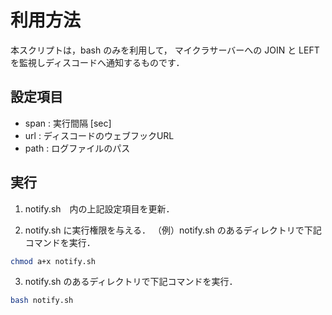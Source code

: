 # 利用方法
本スクリプトは，bash のみを利用して，
マイクラサーバーへの JOIN と LEFT を監視しディスコードへ通知するものです．

## 設定項目

- span : 実行間隔 [sec]
- url  : ディスコードのウェブフックURL
- path : ログファイルのパス

## 実行
1. notify.sh　内の上記設定項目を更新．

2. notify.sh に実行権限を与える．
（例）notify.sh のあるディレクトリで下記コマンドを実行．
```sh
chmod a+x notify.sh
```

3. notify.sh のあるディレクトリで下記コマンドを実行．
```sh
bash notify.sh
```
